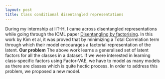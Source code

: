 ```yaml
---
layout: post
title: Class conditional disentangled representations
---
```


During my internship at IIT-H, I came across disentangled representations while going through the ICML paper [Disentangling by factorising](https://arxiv.org/pdf/1802.05983.pdf). In this work by Kim et al, it was proved that by minimizing a Total Correlation term through which their model encourages a factorial representation of the latent. 
**Our problem**
The above work learns a generalised set of latent factors for all the classes in a dataset. If we were interested in learning class-specific factors using Factor-VAE, we have to model as many models as there are classes which is quite hectic process. In order to address this problem, we proposed a new model. 

